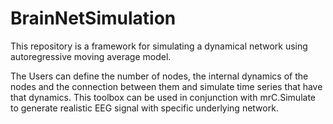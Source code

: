 # BrainNetSimulation
This repository is a framework for simulating a dynamical network using autoregressive moving average model.

The Users can define the number of nodes, the internal dynamics of the nodes and the connection between them and simulate time series that have that dynamics.
This toolbox can be used in conjunction with mrC.Simulate to generate realistic EEG signal with specific underlying network.

